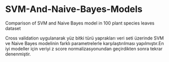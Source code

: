 # SVM-And-Naive-Bayes-Models
Comparison of SVM and Naive Bayes model in 100 plant species leaves dataset

Cross validation uygulanarak yüz bitki türü yaprakları veri seti üzerinde SVM ve Naive Bayes modelinin farklı parametrelerle karşılaştırılması yapılmıştır.En iyi modeller için veriyi z score normalizasyonundan geçirdikten sonra tekrar denenmiştir.
